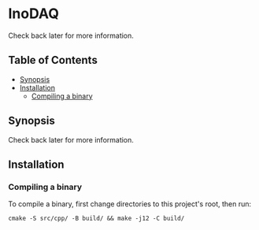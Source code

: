 # InoDAQ
Check back later for more information.
## Table of Contents
  - [Synopsis](#synopsis)
  - [Installation](#installation)
    - [Compiling a binary](#compiling-a-binary)

## Synopsis
Check back later for more information.
## Installation
### Compiling a binary
To compile a binary, first change directories to this project's root, then run:
```
cmake -S src/cpp/ -B build/ && make -j12 -C build/
```
